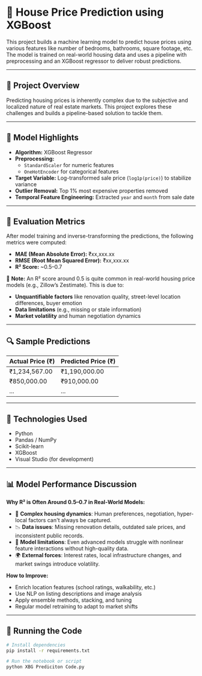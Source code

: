 # 🏡 House Price Prediction using XGBoost

This project builds a machine learning model to predict house prices using various features like number of bedrooms, bathrooms, square footage, etc. The model is trained on real-world housing data and uses a pipeline with preprocessing and an XGBoost regressor to deliver robust predictions.

---

## 📁 Project Overview

Predicting housing prices is inherently complex due to the subjective and localized nature of real estate markets. This project explores these challenges and builds a pipeline-based solution to tackle them.

---

## 🧠 Model Highlights

- **Algorithm:** XGBoost Regressor
- **Preprocessing:**
  - `StandardScaler` for numeric features
  - `OneHotEncoder` for categorical features
- **Target Variable:** Log-transformed sale price (`log1p(price)`) to stabilize variance
- **Outlier Removal:** Top 1% most expensive properties removed
- **Temporal Feature Engineering:** Extracted `year` and `month` from sale date

---

## 🧪 Evaluation Metrics

After model training and inverse-transforming the predictions, the following metrics were computed:

- **MAE (Mean Absolute Error):** ₹xx,xxx.xx  
- **RMSE (Root Mean Squared Error):** ₹xx,xxx.xx  
- **R² Score:** ~0.5–0.7

📌 **Note:** An R² score around 0.5 is quite common in real-world housing price models (e.g., Zillow’s Zestimate). This is due to:
- **Unquantifiable factors** like renovation quality, street-level location differences, buyer emotion
- **Data limitations** (e.g., missing or stale information)
- **Market volatility** and human negotiation dynamics

---

## 🔍 Sample Predictions

| Actual Price (₹) | Predicted Price (₹) |
|------------------|---------------------|
| ₹1,234,567.00    | ₹1,190,000.00       |
| ₹850,000.00      | ₹910,000.00         |
| ...              | ...                 |

---

## 🧰 Technologies Used

- Python
- Pandas / NumPy
- Scikit-learn
- XGBoost
- Visual Studio (for development)

---

## 📊 Model Performance Discussion

**Why R² is Often Around 0.5–0.7 in Real-World Models:**

- 🧱 **Complex housing dynamics**: Human preferences, negotiation, hyper-local factors can't always be captured.
- 📉 **Data issues**: Missing renovation details, outdated sale prices, and inconsistent public records.
- 🔀 **Model limitations**: Even advanced models struggle with nonlinear feature interactions without high-quality data.
- 🌍 **External forces**: Interest rates, local infrastructure changes, and market swings introduce volatility.

**How to Improve:**
- Enrich location features (school ratings, walkability, etc.)
- Use NLP on listing descriptions and image analysis
- Apply ensemble methods, stacking, and tuning
- Regular model retraining to adapt to market shifts

---

## 📂 Running the Code

```bash
# Install dependencies
pip install -r requirements.txt

# Run the notebook or script
python XBG Prediciton Code.py